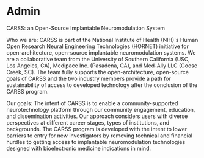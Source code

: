 # Admin
CARSS: an Open-Source Implantable Neuromodulation System

Who we are:
CARSS is part of the National Institute of Health (NIH)'s Human Open Research Neural Engineering Technologies (HORNET) initiative for open-architecture, open-source implantable neuromodulation systems. We are a collaborative team from the University of Southern California (USC, Los Angeles, CA), Medipace Inc. (Pasadena, CA), and Med-Ally LLC (Goose Creek, SC). The team fully supports the open-architecture, open-source goals of CARSS and the two industry members provide a path for sustainability of access to developed technology after the conclusion of the CARSS program.

Our goals:
The intent of CARSS is to enable a community-supported neurotechnology platform through our community engagement, education, and dissemination activities. Our approach considers users with diverse perspectives at different career stages, types of institutions, and backgrounds. The CARSS program is developed with the intent to lower barriers to entry for new investigators by removing technical and financial hurdles to getting access to implantable neuromodulation technologies designed with bioelectronic medicine indications in mind.
